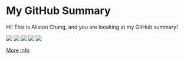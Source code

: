 # My GitHub Summary

Hi! This is Aliston Chang, and you are looaking at my GitHub summary!

<!-- :star: [Tutorial](https://github.com/vn7n24fzkq/github-profile-summary-cards/wiki/Toturial) ( Recommendation ) :star:

Action already setup In this template, you just need click `use this template` button to create your repo and wait for workflow to finish.

```To create your profile README you need to name the repo as your username```

| :bell: | Don't forget to modify the image (All of images are in `profile-summary-card-output` folder). |
| :-------: | :---------------------------------------------------------------------------------------------------------- |
 -->
![](http://github-profile-summary-cards.vercel.app/api/cards/profile-details?username=LiSeng0903&theme=vue)
![](http://github-profile-summary-cards.vercel.app/api/cards/repos-per-language?username=LiSeng0903&theme=vue)
![](http://github-profile-summary-cards.vercel.app/api/cards/most-commit-language?username=LiSeng0903&theme=vue)
![](http://github-profile-summary-cards.vercel.app/api/cards/stats?username=LiSeng0903&theme=vue)
![](http://github-profile-summary-cards.vercel.app/api/cards/productive-time?username=LiSeng0903&theme=vue&utcOffset=8)

[More Info](https://github.com/vn7n24fzkq/github-profile-summary-cards)
